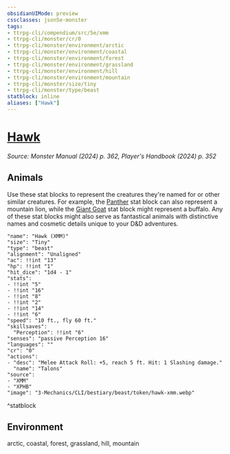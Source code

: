 ```yaml
---
obsidianUIMode: preview
cssclasses: json5e-monster
tags:
- ttrpg-cli/compendium/src/5e/xmm
- ttrpg-cli/monster/cr/0
- ttrpg-cli/monster/environment/arctic
- ttrpg-cli/monster/environment/coastal
- ttrpg-cli/monster/environment/forest
- ttrpg-cli/monster/environment/grassland
- ttrpg-cli/monster/environment/hill
- ttrpg-cli/monster/environment/mountain
- ttrpg-cli/monster/size/tiny
- ttrpg-cli/monster/type/beast
statblock: inline
aliases: ["Hawk"]
---
```

# [Hawk](3-Mechanics\CLI\bestiary\beast/hawk-xmm.md)
*Source: Monster Manual (2024) p. 362, Player's Handbook (2024) p. 352*  

## Animals

Use these stat blocks to represent the creatures they're named for or other similar creatures. For example, the [Panther](3-Mechanics/CLI/bestiary/beast/panther-xmm.md) stat block can also represent a mountain lion, while the [Giant Goat](3-Mechanics/CLI/bestiary/beast/giant-goat-xmm.md) stat block might represent a buffalo. Any of these stat blocks might also serve as fantastical animals with distinctive names and cosmetic details unique to your D&D adventures.

```statblock
"name": "Hawk (XMM)"
"size": "Tiny"
"type": "beast"
"alignment": "Unaligned"
"ac": !!int "13"
"hp": !!int "1"
"hit_dice": "1d4 - 1"
"stats":
- !!int "5"
- !!int "16"
- !!int "8"
- !!int "2"
- !!int "14"
- !!int "6"
"speed": "10 ft., fly 60 ft."
"skillsaves":
  "Perception": !!int "6"
"senses": "passive Perception 16"
"languages": ""
"cr": "0"
"actions":
- "desc": "Melee Attack Roll: +5, reach 5 ft. Hit: 1 Slashing damage."
  "name": "Talons"
"source":
- "XMM"
- "XPHB"
"image": "3-Mechanics/CLI/bestiary/beast/token/hawk-xmm.webp"
```
^statblock

## Environment

arctic, coastal, forest, grassland, hill, mountain
